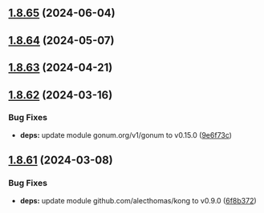 ## [1.8.65](https://github.com/dds/aoc2019/compare/v1.8.64...v1.8.65) (2024-06-04)



## [1.8.64](https://github.com/dds/aoc2019/compare/v1.8.63...v1.8.64) (2024-05-07)



## [1.8.63](https://github.com/dds/aoc2019/compare/v1.8.62...v1.8.63) (2024-04-21)



## [1.8.62](https://github.com/dds/aoc2019/compare/v1.8.61...v1.8.62) (2024-03-16)


### Bug Fixes

* **deps:** update module gonum.org/v1/gonum to v0.15.0 ([9e6f73c](https://github.com/dds/aoc2019/commit/9e6f73ca868912bb0d3490504d482afdd01a0aad))



## [1.8.61](https://github.com/dds/aoc2019/compare/v1.8.60...v1.8.61) (2024-03-08)


### Bug Fixes

* **deps:** update module github.com/alecthomas/kong to v0.9.0 ([6f8b372](https://github.com/dds/aoc2019/commit/6f8b372f07402359fe262a10a1b4afcd562c29e2))



